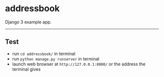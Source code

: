 # addressbook
Django 3 example app.

---

## Test
- run `cd addressbook/` in terminal
- run `python manage.py runserver` in terminal 
- launch web browser at `http://127.0.0.1:8000/` or the address the terminal gives 
